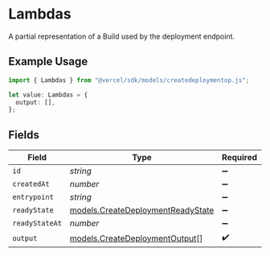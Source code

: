 # Lambdas

A partial representation of a Build used by the deployment endpoint.

## Example Usage

```typescript
import { Lambdas } from "@vercel/sdk/models/createdeploymentop.js";

let value: Lambdas = {
  output: [],
};
```

## Fields

| Field                                                                        | Type                                                                         | Required                                                                     | Description                                                                  |
| ---------------------------------------------------------------------------- | ---------------------------------------------------------------------------- | ---------------------------------------------------------------------------- | ---------------------------------------------------------------------------- |
| `id`                                                                         | *string*                                                                     | :heavy_minus_sign:                                                           | N/A                                                                          |
| `createdAt`                                                                  | *number*                                                                     | :heavy_minus_sign:                                                           | N/A                                                                          |
| `entrypoint`                                                                 | *string*                                                                     | :heavy_minus_sign:                                                           | N/A                                                                          |
| `readyState`                                                                 | [models.CreateDeploymentReadyState](../models/createdeploymentreadystate.md) | :heavy_minus_sign:                                                           | N/A                                                                          |
| `readyStateAt`                                                               | *number*                                                                     | :heavy_minus_sign:                                                           | N/A                                                                          |
| `output`                                                                     | [models.CreateDeploymentOutput](../models/createdeploymentoutput.md)[]       | :heavy_check_mark:                                                           | N/A                                                                          |